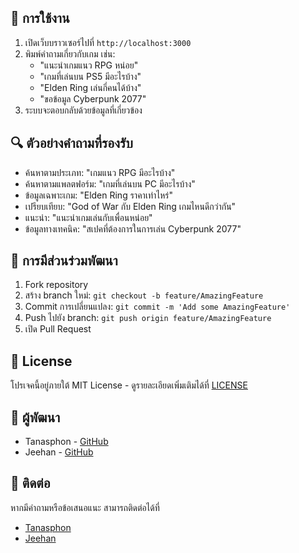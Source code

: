 ## 🎯 การใช้งาน

1. เปิดเว็บบราวเซอร์ไปที่ `http://localhost:3000`
2. พิมพ์คำถามเกี่ยวกับเกม เช่น:
   - "แนะนำเกมแนว RPG หน่อย"
   - "เกมที่เล่นบน PS5 มีอะไรบ้าง"
   - "Elden Ring เล่นกี่คนได้บ้าง"
   - "ขอข้อมูล Cyberpunk 2077"
3. ระบบจะตอบกลับด้วยข้อมูลที่เกี่ยวข้อง

## 🔍 ตัวอย่างคำถามที่รองรับ

- ค้นหาตามประเภท: "เกมแนว RPG มีอะไรบ้าง"
- ค้นหาตามแพลตฟอร์ม: "เกมที่เล่นบน PC มีอะไรบ้าง"
- ข้อมูลเฉพาะเกม: "Elden Ring ราคาเท่าไหร่"
- เปรียบเทียบ: "God of War กับ Elden Ring เกมไหนดีกว่ากัน"
- แนะนำ: "แนะนำเกมเล่นกับเพื่อนหน่อย"
- ข้อมูลทางเทคนิค: "สเปคที่ต้องการในการเล่น Cyberpunk 2077"

## 🤝 การมีส่วนร่วมพัฒนา

1. Fork repository
2. สร้าง branch ใหม่: `git checkout -b feature/AmazingFeature`
3. Commit การเปลี่ยนแปลง: `git commit -m 'Add some AmazingFeature'`
4. Push ไปยัง branch: `git push origin feature/AmazingFeature`
5. เปิด Pull Request

## 📝 License

โปรเจคนี้อยู่ภายใต้ MIT License - ดูรายละเอียดเพิ่มเติมได้ที่ [LICENSE](LICENSE)

## 👥 ผู้พัฒนา

- Tanasphon - [GitHub](https://github.com/Tanasphon)
- Jeehan - [GitHub](https://github.com/J4YZwag)

## 📧 ติดต่อ

หากมีคำถามหรือข้อเสนอแนะ สามารถติดต่อได้ที่ 
- [Tanasphon](tanasphon.angt@bumail.net) 
- [Jeehan](jeehan.sutt@bumail.net)
